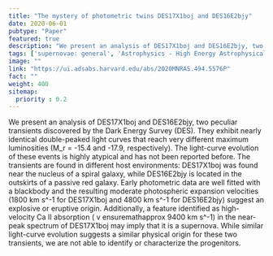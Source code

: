```yaml
---
title: "The mystery of photometric twins DES17X1boj and DES16E2bjy"
date: 2020-06-01
pubtype: "Paper"
featured: true
description: "We present an analysis of DES17X1boj and DES16E2bjy, two peculiar transients discovered by the Dark Energy Survey (DES). They exhibit nearly identical double-peaked light curves that reach very different maximum luminosities (M_r = -15.4 and -17.9, respectively). The light-curve evolution of these events is highly atypical and has not been reported before. The transients are found in different host environments: DES17X1boj was found near the nucleus of a spiral galaxy, while DES16E2bjy is located in the outskirts of a passive red galaxy. Early photometric data are well fitted with a blackbody and the resulting moderate photospheric expansion velocities (1800 km s^-1 for DES17X1boj and 4800 km s^-1 for DES16E2bjy) suggest an explosive or eruptive origin. Additionally, a feature identified as high-velocity Ca II absorption ( v ensuremathapprox 9400 km s^-1) in the near-peak spectrum of DES17X1boj may imply that it is a supernova. While similar light-curve evolution suggests a similar physical origin for these two transients, we are not able to identify or characterize the progenitors."
tags: ['supernovae: general', 'Astrophysics - High Energy Astrophysical Phenomena']
image: ""
link: "https://ui.adsabs.harvard.edu/abs/2020MNRAS.494.5576P"
fact: ""
weight: 400
sitemap:
  priority : 0.2
---
```


We present an analysis of DES17X1boj and DES16E2bjy, two peculiar transients discovered by the Dark Energy Survey (DES). They exhibit nearly identical double-peaked light curves that reach very different maximum luminosities (M_r = -15.4 and -17.9, respectively). The light-curve evolution of these events is highly atypical and has not been reported before. The transients are found in different host environments: DES17X1boj was found near the nucleus of a spiral galaxy, while DES16E2bjy is located in the outskirts of a passive red galaxy. Early photometric data are well fitted with a blackbody and the resulting moderate photospheric expansion velocities (1800 km s^-1 for DES17X1boj and 4800 km s^-1 for DES16E2bjy) suggest an explosive or eruptive origin. Additionally, a feature identified as high-velocity Ca II absorption ( v ensuremathapprox 9400 km s^-1) in the near-peak spectrum of DES17X1boj may imply that it is a supernova. While similar light-curve evolution suggests a similar physical origin for these two transients, we are not able to identify or characterize the progenitors.

